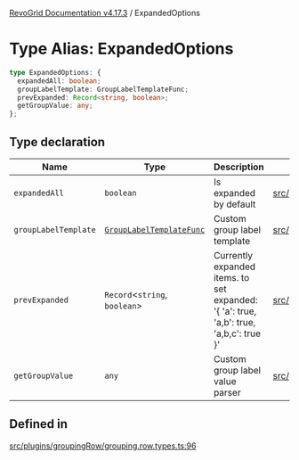 [RevoGrid Documentation v4.17.3](README.md) / ExpandedOptions

# Type Alias: ExpandedOptions

```ts
type ExpandedOptions: {
  expandedAll: boolean;
  groupLabelTemplate: GroupLabelTemplateFunc;
  prevExpanded: Record<string, boolean>;
  getGroupValue: any;
};
```

## Type declaration

| Name | Type | Description | Defined in |
| ------ | ------ | ------ | ------ |
| `expandedAll` | `boolean` | Is expanded by default | [src/plugins/groupingRow/grouping.row.types.ts:105](https://github.com/revolist/revogrid/blob/3aa06b5b2b2375c31a2a8275a0aefcbc04de60c5/src/plugins/groupingRow/grouping.row.types.ts#L105) |
| `groupLabelTemplate` | [`GroupLabelTemplateFunc`](TypeAlias.GroupLabelTemplateFunc.md) | Custom group label template | [src/plugins/groupingRow/grouping.row.types.ts:114](https://github.com/revolist/revogrid/blob/3aa06b5b2b2375c31a2a8275a0aefcbc04de60c5/src/plugins/groupingRow/grouping.row.types.ts#L114) |
| `prevExpanded` | `Record`\<`string`, `boolean`\> | Currently expanded items. to set expanded: '{ 'a': true, 'a,b': true, 'a,b,c': true }' | [src/plugins/groupingRow/grouping.row.types.ts:100](https://github.com/revolist/revogrid/blob/3aa06b5b2b2375c31a2a8275a0aefcbc04de60c5/src/plugins/groupingRow/grouping.row.types.ts#L100) |
| `getGroupValue` | `any` | Custom group label value parser | [src/plugins/groupingRow/grouping.row.types.ts:110](https://github.com/revolist/revogrid/blob/3aa06b5b2b2375c31a2a8275a0aefcbc04de60c5/src/plugins/groupingRow/grouping.row.types.ts#L110) |

## Defined in

[src/plugins/groupingRow/grouping.row.types.ts:96](https://github.com/revolist/revogrid/blob/3aa06b5b2b2375c31a2a8275a0aefcbc04de60c5/src/plugins/groupingRow/grouping.row.types.ts#L96)
